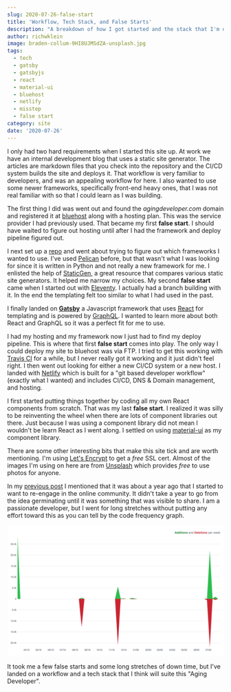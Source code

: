 ```yaml
---
slug: 2020-07-26-false-start
title: 'Workflow, Tech Stack, and False Starts'
description: "A breakdown of how I got started and the stack that I'm using"
author: richwklein
image: braden-collum-9HI8UJMSdZA-unsplash.jpg
tags:
  - tech
  - gatsby
  - gatsbyjs
  - react
  - material-ui
  - bluehost
  - netlify
  - misstep
  - false start
category: site
date: '2020-07-26'
---
```


I only had two hard requirements when I started this site up. At work we have an 
internal development blog that uses a static site generator. The articles are 
markdown files that you check into the repository and the CI/CD system builds 
the site and deploys it. That workflow is very familiar to developers, and was 
an appealing workflow for here. I also wanted to use some newer frameworks, 
specifically front-end heavy ones, that I was not real familiar with so that I 
could learn as I was building. 

The first thing I did was went out and found the *agingdeveloper.com* domain and 
registered it at [bluehost](https://www.bluehost.com/) along with a hosting plan. 
This was the service provider I had previously used. That became my first **false start**. 
I should have waited to figure out hosting until after I had the framework and 
deploy pipeline figured out.

I next set up a [repo](https://github.com/richwklein/agingdeveloper) and went 
about trying to figure out which frameworks I wanted to use. I've used 
[Pelican](https://docs.getpelican.com/en/stable/index.html) before, but that 
wasn't what I was looking for since it is written in Python and not really a 
new framework for me. I enlisted the help of [StaticGen](https://www.staticgen.com/), 
a great resource that compares various static site generators. It helped me 
narrow my choices. My second **false start** came when I started out with 
[Eleventy](https://www.11ty.dev/). I actually had a branch building with it. 
In the end the templating felt too similar to what I had used in the past. 

I finally landed on **[Gatsby](http://gatsbyjs.org/)** a Javascript framework 
that uses [React](https://reactjs.org/) for templating and is powered by 
[GraphQL](https://graphql.org/). I wanted to learn more about both React and 
GraphQL so it was a perfect fit for me to use.  

I had my hosting and my framework now I just had to find my deploy pipeline. 
This is where that first **false start** comes into play. The only way I could 
deploy my site to bluehost was via FTP. I tried to get this working with 
[Travis CI](https://travis-ci.org/) for a while, but I never really got it 
working and it just didn't feel right. I then went out looking for either a new 
CI/CD system or a new host. I landed with [Netlify](https://www.netlify.com/) 
which is built for a "git based developer workflow" (exactly what I wanted) and 
includes CI/CD, DNS & Domain management, and hosting.

I first started putting things together by coding all my own React components 
from scratch. That was my last **false start**. I realized it was silly to be 
reinventing the wheel when there are lots of component libraries out there. 
Just because I was using a component library did not mean I wouldn't be learn 
React as I went along. I settled on using [material-ui](https://material-ui.com/) 
as my component library.

There are some other interesting bits that make this site tick and are worth 
mentioning. I'm using [Let's Encrypt](https://letsencrypt.org/) to get a *free* 
SSL cert. Almost of the images I'm using on here are from 
[Unsplash](https://unsplash.com/) which provides *free* to use photos for anyone.

In my [previous post](/article/2020/07/21/intro) I mentioned that it was about 
a year ago that I started to want to re-engage in the online community. It 
didn't take a year to go from the idea germinating until it was something that 
was visible to share. I am a passionate developer, but I went for long stretches 
without putting any effort toward this as you can tell by the code frequency graph.

![Code Frequency](agingdeveloper-codfrequency-july-2020.png)

It took me a few false starts and some long stretches of down time, but I've 
landed on a workflow and a tech stack that I think will suite this 
"Aging Developer".
